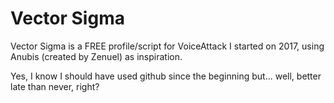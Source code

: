 # Vector Sigma
Vector Sigma is a FREE profile/script for VoiceAttack I started on 2017, using Anubis (created by Zenuel) as inspiration.

Yes, I know I should have used github since the beginning but... well, better late than never, right?